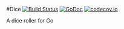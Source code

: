 #Dice [![Build Status](https://travis-ci.org/klaidliadon/dice.svg?branch=master)](https://travis-ci.org/klaidliadon/next) [![GoDoc](http://godoc.org/github.com/klaidliadon/dice?status.svg)](http://godoc.org/github.com/klaidliadon/next) [![codecov.io](http://codecov.io/github/klaidliadon/dice/coverage.svg?branch=master)](http://codecov.io/github/klaidliadon/dice?branch=master)


A dice roller for Go
